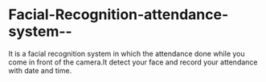 # Facial-Recognition-attendance-system--
It is a facial recognition system in which the attendance done while you come in front of the camera.It detect your face and record your attendance with date and time.
